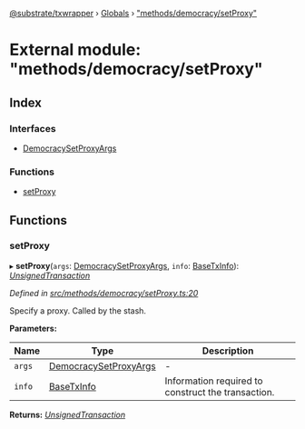 [@substrate/txwrapper](../README.md) › [Globals](../globals.md) › ["methods/democracy/setProxy"](_methods_democracy_setproxy_.md)

# External module: "methods/democracy/setProxy"

## Index

### Interfaces

* [DemocracySetProxyArgs](../interfaces/_methods_democracy_setproxy_.democracysetproxyargs.md)

### Functions

* [setProxy](_methods_democracy_setproxy_.md#setproxy)

## Functions

###  setProxy

▸ **setProxy**(`args`: [DemocracySetProxyArgs](../interfaces/_methods_democracy_setproxy_.democracysetproxyargs.md), `info`: [BaseTxInfo](../interfaces/_util_types_.basetxinfo.md)): *[UnsignedTransaction](../interfaces/_util_types_.unsignedtransaction.md)*

*Defined in [src/methods/democracy/setProxy.ts:20](https://github.com/paritytech/txwrapper/blob/230d329/src/methods/democracy/setProxy.ts#L20)*

Specify a proxy. Called by the stash.

**Parameters:**

Name | Type | Description |
------ | ------ | ------ |
`args` | [DemocracySetProxyArgs](../interfaces/_methods_democracy_setproxy_.democracysetproxyargs.md) | - |
`info` | [BaseTxInfo](../interfaces/_util_types_.basetxinfo.md) | Information required to construct the transaction.  |

**Returns:** *[UnsignedTransaction](../interfaces/_util_types_.unsignedtransaction.md)*
